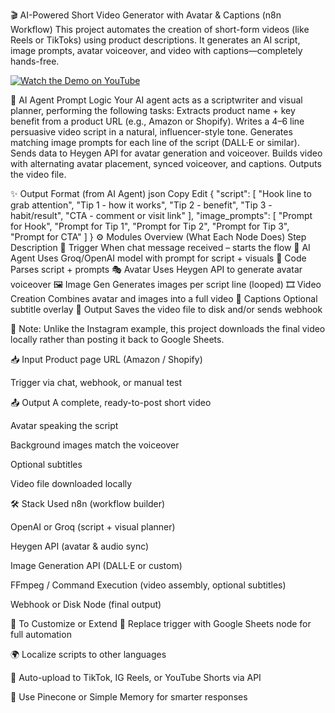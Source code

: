 🎬 AI-Powered Short Video Generator with Avatar & Captions (n8n Workflow)
This project automates the creation of short-form videos (like Reels or TikToks) using product descriptions. It generates an AI script, image prompts, avatar voiceover, and video with captions—completely hands-free.

[![Watch the Demo on YouTube](https://img.youtube.com/vi/ScXV6klZuMg/maxresdefault.jpg)](https://youtube.com/shorts/ScXV6klZuMg)

🧠 AI Agent Prompt Logic
Your AI agent acts as a scriptwriter and visual planner, performing the following tasks:
Extracts product name + key benefit from a product URL (e.g., Amazon or Shopify).
Writes a 4–6 line persuasive video script in a natural, influencer-style tone.
Generates matching image prompts for each line of the script (DALL·E or similar).
Sends data to Heygen API for avatar generation and voiceover.
Builds video with alternating avatar placement, synced voiceover, and captions.
Outputs the video file.

✨ Output Format (from AI Agent)
json
Copy
Edit
{
  "script": [
    "Hook line to grab attention",
    "Tip 1 - how it works",
    "Tip 2 - benefit",
    "Tip 3 - habit/result",
    "CTA - comment or visit link"
  ],
  "image_prompts": [
    "Prompt for Hook",
    "Prompt for Tip 1",
    "Prompt for Tip 2",
    "Prompt for Tip 3",
    "Prompt for CTA"
  ]
}
⚙️ Modules Overview (What Each Node Does)
Step	Description
📨 Trigger	When chat message received – starts the flow
🧠 AI Agent	Uses Groq/OpenAI model with prompt for script + visuals
🧩 Code	Parses script + prompts
🎭 Avatar	Uses Heygen API to generate avatar voiceover
🖼️ Image Gen	Generates images per script line (looped)
🎞️ Video Creation	Combines avatar and images into a full video
💬 Captions	Optional subtitle overlay
📁 Output	Saves the video file to disk and/or sends webhook

📝 Note: Unlike the Instagram example, this project downloads the final video locally rather than posting it back to Google Sheets.

📥 Input
Product page URL (Amazon / Shopify)

Trigger via chat, webhook, or manual test

📤 Output
A complete, ready-to-post short video

Avatar speaking the script

Background images match the voiceover

Optional subtitles

Video file downloaded locally

🛠️ Stack Used
n8n (workflow builder)

OpenAI or Groq (script + visual planner)

Heygen API (avatar & audio sync)

Image Generation API (DALL·E or custom)

FFmpeg / Command Execution (video assembly, optional subtitles)

Webhook or Disk Node (final output)

📌 To Customize or Extend
🔄 Replace trigger with Google Sheets node for full automation

🌍 Localize scripts to other languages

📲 Auto-upload to TikTok, IG Reels, or YouTube Shorts via API

🧠 Use Pinecone or Simple Memory for smarter responses

